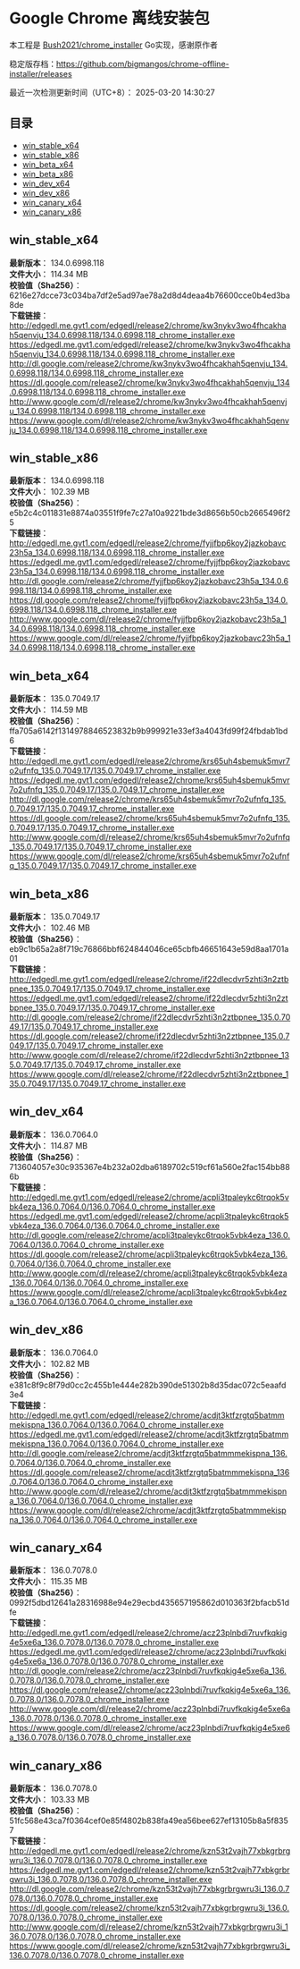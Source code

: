 # Google Chrome 离线安装包
本工程是 [Bush2021/chrome_installer](https://github.com/Bush2021/chrome_installer) Go实现，感谢原作者

稳定版存档：<https://github.com/bigmangos/chrome-offline-installer/releases>

最近一次检测更新时间（UTC+8）：
2025-03-20 14:30:27

## 目录
* [win_stable_x64](https://github.com/bigmangos/chrome-offline-installer?tab=readme-ov-file#win_stable_x64)
* [win_stable_x86](https://github.com/bigmangos/chrome-offline-installer?tab=readme-ov-file#win_stable_x86)
* [win_beta_x64](https://github.com/bigmangos/chrome-offline-installer?tab=readme-ov-file#win_beta_x64)
* [win_beta_x86](https://github.com/bigmangos/chrome-offline-installer?tab=readme-ov-file#win_beta_x86)
* [win_dev_x64](https://github.com/bigmangos/chrome-offline-installer?tab=readme-ov-file#win_dev_x64)
* [win_dev_x86](https://github.com/bigmangos/chrome-offline-installer?tab=readme-ov-file#win_dev_x86)
* [win_canary_x64](https://github.com/bigmangos/chrome-offline-installer?tab=readme-ov-file#win_canary_x64)
* [win_canary_x86](https://github.com/bigmangos/chrome-offline-installer?tab=readme-ov-file#win_canary_x86)

## win_stable_x64
**最新版本**： 134.0.6998.118  
**文件大小**： 114.34 MB  
**校验值（Sha256）**： 6216e27dcce73c034ba7df2e5ad97ae78a2d8d4deaa4b76600cce0b4ed3ba8de  
**下载链接**：
http://edgedl.me.gvt1.com/edgedl/release2/chrome/kw3nykv3wo4fhcakhah5qenvju_134.0.6998.118/134.0.6998.118_chrome_installer.exe
https://edgedl.me.gvt1.com/edgedl/release2/chrome/kw3nykv3wo4fhcakhah5qenvju_134.0.6998.118/134.0.6998.118_chrome_installer.exe
http://dl.google.com/release2/chrome/kw3nykv3wo4fhcakhah5qenvju_134.0.6998.118/134.0.6998.118_chrome_installer.exe
https://dl.google.com/release2/chrome/kw3nykv3wo4fhcakhah5qenvju_134.0.6998.118/134.0.6998.118_chrome_installer.exe
http://www.google.com/dl/release2/chrome/kw3nykv3wo4fhcakhah5qenvju_134.0.6998.118/134.0.6998.118_chrome_installer.exe
https://www.google.com/dl/release2/chrome/kw3nykv3wo4fhcakhah5qenvju_134.0.6998.118/134.0.6998.118_chrome_installer.exe
## win_stable_x86
**最新版本**： 134.0.6998.118  
**文件大小**： 102.39 MB  
**校验值（Sha256）**： e5b2c4c011831e8874a03551f9fe7c27a10a9221bde3d8656b50cb2665496f25  
**下载链接**：
http://edgedl.me.gvt1.com/edgedl/release2/chrome/fyjjfbp6koy2jazkobavc23h5a_134.0.6998.118/134.0.6998.118_chrome_installer.exe
https://edgedl.me.gvt1.com/edgedl/release2/chrome/fyjjfbp6koy2jazkobavc23h5a_134.0.6998.118/134.0.6998.118_chrome_installer.exe
http://dl.google.com/release2/chrome/fyjjfbp6koy2jazkobavc23h5a_134.0.6998.118/134.0.6998.118_chrome_installer.exe
https://dl.google.com/release2/chrome/fyjjfbp6koy2jazkobavc23h5a_134.0.6998.118/134.0.6998.118_chrome_installer.exe
http://www.google.com/dl/release2/chrome/fyjjfbp6koy2jazkobavc23h5a_134.0.6998.118/134.0.6998.118_chrome_installer.exe
https://www.google.com/dl/release2/chrome/fyjjfbp6koy2jazkobavc23h5a_134.0.6998.118/134.0.6998.118_chrome_installer.exe
## win_beta_x64
**最新版本**： 135.0.7049.17  
**文件大小**： 114.59 MB  
**校验值（Sha256）**： ffa705a6142f1314978846523832b9b999921e33ef3a4043fd99f24fbdab1bd6  
**下载链接**：
http://edgedl.me.gvt1.com/edgedl/release2/chrome/krs65uh4sbemuk5mvr7o2ufnfq_135.0.7049.17/135.0.7049.17_chrome_installer.exe
https://edgedl.me.gvt1.com/edgedl/release2/chrome/krs65uh4sbemuk5mvr7o2ufnfq_135.0.7049.17/135.0.7049.17_chrome_installer.exe
http://dl.google.com/release2/chrome/krs65uh4sbemuk5mvr7o2ufnfq_135.0.7049.17/135.0.7049.17_chrome_installer.exe
https://dl.google.com/release2/chrome/krs65uh4sbemuk5mvr7o2ufnfq_135.0.7049.17/135.0.7049.17_chrome_installer.exe
http://www.google.com/dl/release2/chrome/krs65uh4sbemuk5mvr7o2ufnfq_135.0.7049.17/135.0.7049.17_chrome_installer.exe
https://www.google.com/dl/release2/chrome/krs65uh4sbemuk5mvr7o2ufnfq_135.0.7049.17/135.0.7049.17_chrome_installer.exe
## win_beta_x86
**最新版本**： 135.0.7049.17  
**文件大小**： 102.46 MB  
**校验值（Sha256）**： eb9c1b65a2a8f719c76866bbf624844046ce65cbfb46651643e59d8aa1701a01  
**下载链接**：
http://edgedl.me.gvt1.com/edgedl/release2/chrome/if22dlecdvr5zhti3n2ztbpnee_135.0.7049.17/135.0.7049.17_chrome_installer.exe
https://edgedl.me.gvt1.com/edgedl/release2/chrome/if22dlecdvr5zhti3n2ztbpnee_135.0.7049.17/135.0.7049.17_chrome_installer.exe
http://dl.google.com/release2/chrome/if22dlecdvr5zhti3n2ztbpnee_135.0.7049.17/135.0.7049.17_chrome_installer.exe
https://dl.google.com/release2/chrome/if22dlecdvr5zhti3n2ztbpnee_135.0.7049.17/135.0.7049.17_chrome_installer.exe
http://www.google.com/dl/release2/chrome/if22dlecdvr5zhti3n2ztbpnee_135.0.7049.17/135.0.7049.17_chrome_installer.exe
https://www.google.com/dl/release2/chrome/if22dlecdvr5zhti3n2ztbpnee_135.0.7049.17/135.0.7049.17_chrome_installer.exe
## win_dev_x64
**最新版本**： 136.0.7064.0  
**文件大小**： 114.87 MB  
**校验值（Sha256）**： 713604057e30c935367e4b232a02dba6189702c519cf61a560e2fac154bb886b  
**下载链接**：
http://edgedl.me.gvt1.com/edgedl/release2/chrome/acpli3tpaleykc6trqok5vbk4eza_136.0.7064.0/136.0.7064.0_chrome_installer.exe
https://edgedl.me.gvt1.com/edgedl/release2/chrome/acpli3tpaleykc6trqok5vbk4eza_136.0.7064.0/136.0.7064.0_chrome_installer.exe
http://dl.google.com/release2/chrome/acpli3tpaleykc6trqok5vbk4eza_136.0.7064.0/136.0.7064.0_chrome_installer.exe
https://dl.google.com/release2/chrome/acpli3tpaleykc6trqok5vbk4eza_136.0.7064.0/136.0.7064.0_chrome_installer.exe
http://www.google.com/dl/release2/chrome/acpli3tpaleykc6trqok5vbk4eza_136.0.7064.0/136.0.7064.0_chrome_installer.exe
https://www.google.com/dl/release2/chrome/acpli3tpaleykc6trqok5vbk4eza_136.0.7064.0/136.0.7064.0_chrome_installer.exe
## win_dev_x86
**最新版本**： 136.0.7064.0  
**文件大小**： 102.82 MB  
**校验值（Sha256）**： e381c8f9c8f79d0cc2c455b1e444e282b390de51302b8d35dac072c5eaafd3e4  
**下载链接**：
http://edgedl.me.gvt1.com/edgedl/release2/chrome/acdjt3ktfzrgtq5batmmmekispna_136.0.7064.0/136.0.7064.0_chrome_installer.exe
https://edgedl.me.gvt1.com/edgedl/release2/chrome/acdjt3ktfzrgtq5batmmmekispna_136.0.7064.0/136.0.7064.0_chrome_installer.exe
http://dl.google.com/release2/chrome/acdjt3ktfzrgtq5batmmmekispna_136.0.7064.0/136.0.7064.0_chrome_installer.exe
https://dl.google.com/release2/chrome/acdjt3ktfzrgtq5batmmmekispna_136.0.7064.0/136.0.7064.0_chrome_installer.exe
http://www.google.com/dl/release2/chrome/acdjt3ktfzrgtq5batmmmekispna_136.0.7064.0/136.0.7064.0_chrome_installer.exe
https://www.google.com/dl/release2/chrome/acdjt3ktfzrgtq5batmmmekispna_136.0.7064.0/136.0.7064.0_chrome_installer.exe
## win_canary_x64
**最新版本**： 136.0.7078.0  
**文件大小**： 115.35 MB  
**校验值（Sha256）**： 0992f5dbd12641a28316988e94e29ecbd435657195862d010363f2bfacb51dfe  
**下载链接**：
http://edgedl.me.gvt1.com/edgedl/release2/chrome/acz23plnbdi7ruvfkqkig4e5xe6a_136.0.7078.0/136.0.7078.0_chrome_installer.exe
https://edgedl.me.gvt1.com/edgedl/release2/chrome/acz23plnbdi7ruvfkqkig4e5xe6a_136.0.7078.0/136.0.7078.0_chrome_installer.exe
http://dl.google.com/release2/chrome/acz23plnbdi7ruvfkqkig4e5xe6a_136.0.7078.0/136.0.7078.0_chrome_installer.exe
https://dl.google.com/release2/chrome/acz23plnbdi7ruvfkqkig4e5xe6a_136.0.7078.0/136.0.7078.0_chrome_installer.exe
http://www.google.com/dl/release2/chrome/acz23plnbdi7ruvfkqkig4e5xe6a_136.0.7078.0/136.0.7078.0_chrome_installer.exe
https://www.google.com/dl/release2/chrome/acz23plnbdi7ruvfkqkig4e5xe6a_136.0.7078.0/136.0.7078.0_chrome_installer.exe
## win_canary_x86
**最新版本**： 136.0.7078.0  
**文件大小**： 103.33 MB  
**校验值（Sha256）**： 51fc568e43ca7f0364cef0e85f4802b838fa49ea56bee627ef13105b8a5f8357  
**下载链接**：
http://edgedl.me.gvt1.com/edgedl/release2/chrome/kzn53t2vajh77xbkgrbrgwru3i_136.0.7078.0/136.0.7078.0_chrome_installer.exe
https://edgedl.me.gvt1.com/edgedl/release2/chrome/kzn53t2vajh77xbkgrbrgwru3i_136.0.7078.0/136.0.7078.0_chrome_installer.exe
http://dl.google.com/release2/chrome/kzn53t2vajh77xbkgrbrgwru3i_136.0.7078.0/136.0.7078.0_chrome_installer.exe
https://dl.google.com/release2/chrome/kzn53t2vajh77xbkgrbrgwru3i_136.0.7078.0/136.0.7078.0_chrome_installer.exe
http://www.google.com/dl/release2/chrome/kzn53t2vajh77xbkgrbrgwru3i_136.0.7078.0/136.0.7078.0_chrome_installer.exe
https://www.google.com/dl/release2/chrome/kzn53t2vajh77xbkgrbrgwru3i_136.0.7078.0/136.0.7078.0_chrome_installer.exe
